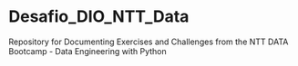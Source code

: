 # Desafio_DIO_NTT_Data
Repository for Documenting Exercises and Challenges from the NTT DATA Bootcamp - Data Engineering with Python
